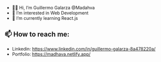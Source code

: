 - 👋🏼 Hi, I’m Guillermo Galarza @Madahva
- 👀 I’m interested in Web Development
- 🌱 I’m currently learning React.js

## 📫 How to reach me: 

  - Linkedin: https://www.linkedin.com/in/guillermo-galarza-8a478220a/
  - Portfolio: https://madhava.netlify.app/
